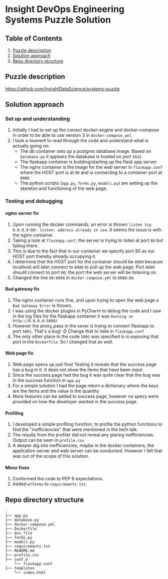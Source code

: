 # Insight DevOps Engineering Systems Puzzle Solution

## Table of Contents
1. [Puzzle description](README.md#understanding-the-puzzle)
2. [Solution approach](README.md#solution-approach)
3. [Repo directory structure](README.md#repo-directory-structure)

## Puzzle description
https://github.com/InsightDataScience/systems-puzzle

## Solution approach
### Set up and understanding
1. Initially I had to set up the correct docker-engine and docker-compose in order to be able to use version 3 in `docker-compose.yml`.
2. I took a moment to read through the code and understand what is actually going on:
    * The db container sets up a postgres database image. Based on `database.py` it appears the database is hosted on port `5432`.
    * The flaskapp container is building/starting up the flask app server.
    * The nginx container is the image for the web server in `flaskapp.conf` where the HOST port is at `80` and is connecting to a container port at `8080`.
    * The python scripts (`app.py`, `forms.py`, `models.py`) are setting up the skeleton and functioning of the web page. 

### Testing and debugging
#### nginx server fix 
1. Upon running the docker commands, an error is thrown `listen tcp 0.0.0.0:80: listen: address already in use`. It seems the issue is with the nginx container.
2. Taking a look at `flaskapp.conf`, the server is trying to listen at port `80` but failing there.
3. This is due to the fact that in our container we specify port 80 as our HOST port thereby already occupying it.
4. I determine that the HOST port for the container should be `8080` because localhost will later connect to `8080` to pull up the web page.
    Port `8080` should connect to port `80`; the port the web server will be listening on.
5. Changed the line `80:8080` in `docker-compose.yml` to `8080:80`.
#### Bad gateway fix
1. The nginx container runs fine, and upon trying to open the web page a `Bad Gateway Error` is thrown.
2. I was using the docker plugins in PyCharm to debug the code and I saw in the log files for the flaskapp container it was `Running on http://0.0.0.0:5000/`
3. However the proxy_pass in the sever is trying to connect flaskapp to port `5001`. That's a bug! :D Change that to `5000` in `flaskapp.conf`
4. The only other place in the code `5001` was specified is in exposing that port in the `Dockerfile`. So I changed that as well.
#### Web page fix 
1. Web page opens up just fine! Testing it reveals that the success page has a bug in it. It does not show the items that have been input.
2. Since the success page had the bug it was quite clear that the bug was in the success function in `app.py`
3. For a simple solution I had the page return a dictionary where the keys are the items and the value is the quantity
4. More features can be added to success page, however no specs were provided on how the developer wanted in the success page.
#### Profiling
1. I developed a simple profiling function, to profile the python functions to find the "inefficiencies" that were mentioned in the tech talk.
2. The results from the profiler did not reveal any glaring inefficiencies. Output can be seen in `profile.csv`
3. A deeper dig into inefficiencies, maybe in the docker containers, the application server and web server can be conducted. However I felt that was out of the scope of this solution.
#### Minor fixes
1. Conformed the code to PEP 8 expectations.
2. Added `wtforms` to `requirements.txt`.

## Repo directory structure

    .
    ├── app.py 
    ├── database.py
    ├── docker-compose.yml
    ├── Dockerfile
    ├── env_file
    ├── forms.py
    ├── models.py
    ├── requirements.txt
    ├── README.md
    ├── profile.csv
    ├── conf.d
        └── flaskapp.conf
    ├── templates
        └── index.html
